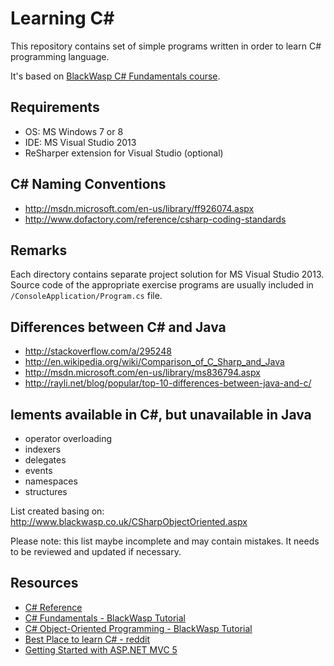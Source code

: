 Learning C#
===========
This repository contains set of simple programs written in order to learn C# programming language.

It's based on [BlackWasp C# Fundamentals course](http://www.blackwasp.co.uk/CSharpFundamentals.aspx).

Requirements
------------
- OS: MS Windows 7 or 8
- IDE: MS Visual Studio 2013
- ReSharper extension for Visual Studio (optional)

C# Naming Conventions
---------------------
- http://msdn.microsoft.com/en-us/library/ff926074.aspx
- http://www.dofactory.com/reference/csharp-coding-standards

Remarks
-------
Each directory contains separate project solution for MS Visual Studio 2013. Source code of the appropriate exercise programs are usually included in `/ConsoleApplication/Program.cs` file.

Differences between C# and Java
-------------------------------
- http://stackoverflow.com/a/295248
- http://en.wikipedia.org/wiki/Comparison_of_C_Sharp_and_Java
- http://msdn.microsoft.com/en-us/library/ms836794.aspx
- http://rayli.net/blog/popular/top-10-differences-between-java-and-c/

lements available in C#, but unavailable in Java
------------------------------------------------
- operator overloading
- indexers
- delegates
- events
- namespaces
- structures

List created basing on: http://www.blackwasp.co.uk/CSharpObjectOriented.aspx

Please note: this list maybe incomplete and may contain mistakes. It needs to be reviewed and updated if necessary.

Resources
---------
- [C# Reference](http://msdn.microsoft.com/en-us/library/618ayhy6.aspx)
- [C# Fundamentals - BlackWasp Tutorial](http://www.blackwasp.co.uk/CSharpFundamentals.aspx)
- [C# Object-Oriented Programming - BlackWasp Tutorial](http://www.blackwasp.co.uk/CSharpObjectOriented.aspx)
- [Best Place to learn C# - reddit](http://www.reddit.com/r/learnprogramming/comments/18it9q/best_place_to_learn_c/)
- [Getting Started with ASP.NET MVC 5](http://www.asp.net/mvc/overview/getting-started/introduction/getting-started)
